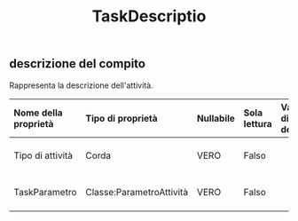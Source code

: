 ﻿---
title: TaskDescriptio
second_title: Aspose.Cells Cloud Documen
type: docs
url: /it/specification/model/taskdescription/
description: "Aspose.Cells Specifica del modello cloud: Descrizione attività. Gestisci facilmente Excel e altri fogli di calcolo con funzionalità come apertura, generazione, modifica, divisione, unione, confronto e conversione"
kwords: Excel, Office, Foglio di calcolo, Cloud REST API, Descrizione attività
weight: 50
---
## **descrizione del compito**

 Rappresenta la descrizione dell'attività.

| Nome della proprietà| Tipo di proprietà| Nullabile| Sola lettura| Valore di default| Descrizione|
|:- |:- |:- |:- |:- |:- |
| Tipo di attività| Corda| VERO| Falso|| Rappresenta il tipo di attività.|
| TaskParametro| Classe:ParametroAttività| VERO| Falso|| Rappresenta il parametro dell'attività.|

